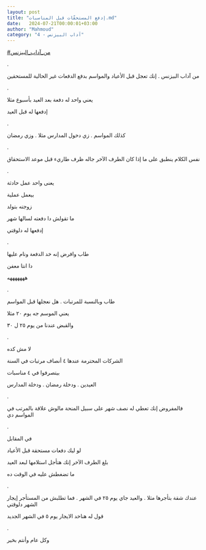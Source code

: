 ```yaml
---
layout: post
title: "إدفع المستحقّات قبل المناسبات.md"
date:   2024-07-21T00:00:01+03:00
author: "Mahmoud"
category: "4 - آداب البيزنس"
---
```

[<u>\#من_آداب_البيزنس</u>](https://www.facebook.com/hashtag/%D9%85%D9%86_%D8%A2%D8%AF%D8%A7%D8%A8_%D8%A7%D9%84%D8%A8%D9%8A%D8%B2%D9%86%D8%B3?__eep__=6&__cft__%5b0%5d=AZWkRz2MJSkn-cqSxKrIGPvQyM1h2QNsDow4MU1eBqpt6gZBt1RvZSiRYtuRqW9FoZeVxbGB3N3rckikKbEwUP9O9LzT3icxj8TN1VkKrE87I0x87zw2FsnBm2sIPv5E_D--yfh4oV02diSkKkIScAE5IVZnZ8zgAkpDAI3afM9FWFs3Vl2CMMbitOeMF0fq9Fqpm_up63C9CMB5Z1Gsqpxr&__tn__=*NK-R)

.

من آداب البيزنس . إنك تعجل قبل الأعياد والمواسم بدفع
الدفعات غير الحالية للمستحقين

.

يعني واحد له دفعة بعد العيد بأسبوع مثلا

إدفعها له قبل العيد

.

كذلك المواسم . زي دخول المدارس مثلا . وزي رمضان

.

نفس الكلام ينطبق على ما إذا كان الطرف الآخر جاله ظرف
طاريء قبل موعد الاستحقاق

.

يعنى واحد عمل حادثة

بيعمل عملية

زوجته بتولد

ما تقولش دا دفعته لسالها شهر

إدفعها له دلوقتي

.

طاب وافرض إنه خد الدفعة ونام عليها

دا انتا معفن

هههههههه

.

طاب وبالنسبة للمرتبات . هل نعجلها قبل المواسم

يعني الموسم جه يوم ٢٠ مثلا

والقبض عندنا من يوم ٢٥ ل ٣٠

.

لا مش كده

الشركات المحترمة عندها ٤ أنصاف مرتبات في السنة

بيتصرفوا في ٤ مناسبات

العيدين . ودخلة رمضان . ودخلة المدارس

.

فالمفروض إنك تعطي له نصف شهر على سبيل المنحة مالوش علاقة
بالمرتب في المواسم دي

.

في المقابل

لو ليك دفعات مستحقة قبل الأعياد

بلغ الطرف الآخر إنك هتأجل استلامها لبعد العيد

ما تضغطش عليه في الوقت ده

.

عندك شقة بتأجرها مثلا . والعيد جاي يوم ٢٥ في الشهر . فما
تطلبش من المستأجر إيجار الشهر دلوقتي

قول له هناخد الايجار يوم ٥ في الشهر الجديد

.

وكل عام وأنتم بخير
